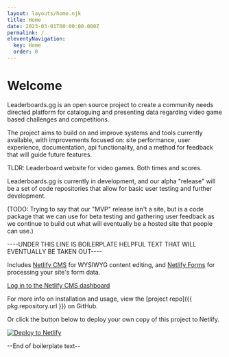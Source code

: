 ```yaml
---
layout: layouts/home.njk
title: Home
date: 2023-03-01T00:00:00.000Z
permalink: /
eleventyNavigation:
  key: Home
  order: 0
---
```

# Welcome

Leaderboards.gg is an open source project to create a community needs directed platform for cataloguing and presenting data regarding video game based challenges and competitions.

The project aims to build on and improve systems and tools currently available, with improvements focused on: site performance, user experience, documentation, api functionality, and a method for feedback that will guide future features.

TLDR: Leaderboard website for video games. Both times and scores.

Leaderboards.gg is currently in development, and our alpha "release" will be a set of code repositories that allow for basic user testing and further development. 

(TODO: Trying to say that our "MVP" release isn't a site, but is a code package that we can use for beta testing and gathering user feedback as we continue to build out what will eventually be a hosted site that people can use.)



----UNDER THIS LINE IS BOILERPLATE HELPFUL TEXT THAT WILL EVENTUALLY BE TAKEN OUT----

Includes [Netlify CMS](https://www.netlifycms.org) for WYSIWYG content editing, and [Netlify Forms](https://www.netlify.com/docs/form-handling) for processing your site's form data.

[Log in to the Netlify CMS dashboard](/admin/)

For more info on installation and usage, view the [project repo]({{ pkg.repository.url }}) on GitHub.

Or click the button below to deploy your own copy of this project to Netlify.

[![Deploy to Netlify](https://www.netlify.com/img/deploy/button.svg)](https://app.netlify.com/start/deploy?repository=https://github.com/danurbanowicz/eleventy-netlify-boilerplate&stack=cms)

--End of boilerplate text--
